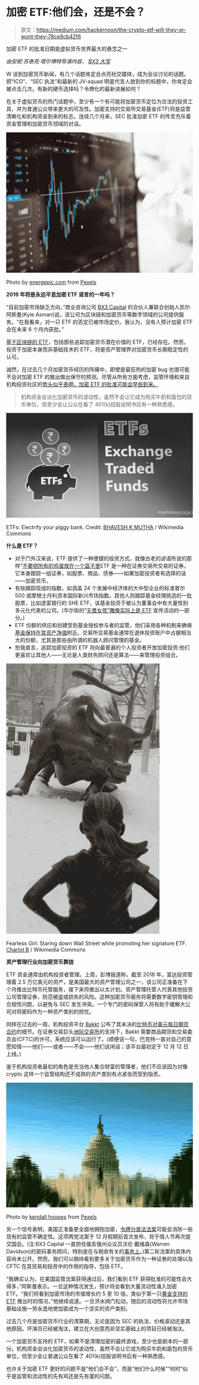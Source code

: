 # 加密 ETF:他们会，还是不会？

> 原文：<https://medium.com/hackernoon/the-crypto-etf-will-they-or-wont-they-78ce8cb42f6>

加密 ETF 的批准日期是虚拟货币世界最大的悬念之一

*由安妮·苏泰克·塔尔博特导演内容，* [*BX3 大写*](https://bx3.io)

W 谈到加密货币新闻，有几个话题肯定会点亮社交媒体，成为会议讨论的话题。把“ICO”、“SEC 执法”和最新的 JV-squad 明星代言人放到你的标题中，你肯定会被点击几次。有新的硬币选择吗？令牌化的最新进展如何？

在关于虚拟货币的热门话题中，至少有一个有可能将加密货币定位为合法的投资工具，并为普通公众带来更大的可及性。加密支持的交易所交易基金(ETF)将是监管清晰化和机构资金到来的标志。连续几个月来，SEC 批准加密 ETF 的传言充斥着资金管理和加密货币领域的对话。

![](img/d4b0e2a5980c174d1a7d8413bfcf8281.png)

Photo by [energepic.com](https://www.pexels.com/@energepic-com-27411?utm_content=attributionCopyText&utm_medium=referral&utm_source=pexels) from [Pexels](https://www.pexels.com/photo/blue-and-yellow-graph-on-stock-market-monitor-159888/?utm_content=attributionCopyText&utm_medium=referral&utm_source=pexels)

**2019 年将是永远平息加密 ETF 谣言的一年吗？**

“目前加密市场缺乏方向，”商业咨询公司 [BX3 Capital](https://bx3.io/) 的合伙人兼联合创始人凯尔·阿斯曼(Kyle Asman)说，该公司为区块链和加密货币等数字领域的公司提供服务。“在我看来，对一只 ETF 的否定已被市场定价。我认为，没有人预计加密 ETF 会在未来 6 个月内获批。”

[基于区块链的 ETF](https://etfdb.com/themes/blockchain-etfs/)，包括那些追踪加密货币潜在价值的 ETF，已经存在。然而，投资于加密本身而非基础技术的 ETF，将是资产管理界对加密货币长期稳定性的认可。

诚然，在过去几个月加密货币经历的阵痛中，即使是最狂热的加密 bug 也很可能不会对加密 ETF 的推出做出保守的预测。尽管从所有方面考虑，监管环境和来自机构投资社区的[势头似乎表明，加密 ETF 的批准可能会早些到来。](https://www.investors.com/news/bitcoin-investment-cryptocurrency-market-institutional-investors/)

> 机构资金会淡化加密货币的波动性，虽然不会让它成为购买牛奶和面包的货币单位，但至少会让公众在看了 401(k)招股说明书后有一种熟悉感。

![](img/0b1751332b7315053ed3917eb16a1b51.png)

ETFs: Electrify your piggy bank. Credit: [BHAVESH K MUTHA](https://commons.wikimedia.org/w/index.php?title=User:BHAVESH_K_MUTHA&action=edit&redlink=1) / Wikimedia Commons

**什么是 ETF？**

*   对于门外汉来说，ETF 提供了一种便捷的投资方式，就像古老的谚语所说的那样“[不要把所有的鸡蛋放在一个篮子里](https://www.msn.com/en-us/money/markets/understanding-the-dont-put-all-your-eggs-in-one-basket-investing-strategy/ar-BBNMRFK)ETF 是一种在证券交易所交易的证券，它本身跟踪一组证券，如股票、商品、债券——如果加密投资者有选择的话——加密货币。
*   有些跟踪现成的指数，如涵盖 24 个发展中经济体的大中型企业的标准普尔 500 或摩根士丹利资本国际新兴市场指数。其他人则跟踪基金经理挑选的一批股票，比如道富银行的 SHE ETF，该基金投资于被认为董事会中有大量性别多元化代表的公司。(华尔街的“[无畏女孩”雕像实际上是 ETF](http://fortune.com/2017/04/17/fearless-girl-statue-nyc-plaque-she-nasdaq/) 宣传活动的一部分。)
*   ETF 份额的供应和创建受到基金授权参与者的监管，他们采用各种机制来确保[基金保持在其资产净值](https://www.investopedia.com/terms/e/etf.asp)附近。交易所交易基金通常在退休投资账户中占据相当大的份额，尤其是那些由所谓的机器人顾问管理的基金。
*   恕我直言，追踪加密投资的 ETF 将向最普遍的个人投资者开放加密投资:他们更喜欢让其他人——无论是人类财务顾问还是算法——来管理投资组合。

![](img/3d571a493abc5ea17417941b89a0768a.png)

Fearless Girl: Staring down Wall Street while promoting her signature ETF. [Charlot B](https://commons.wikimedia.org/w/index.php?title=User:Charlot_B&action=edit&redlink=1) / Wikimedia Commons

**资产管理行业向加密货币靠拢**

ETF 资金通常由机构投资者管理。上周，彭博报道称，截至 2018 年，富达投资管理着 2.5 万亿美元的资产，是美国最大的资产管理公司之一，该公司正准备在下个月推出比特币托管服务，接下来将推出以太计划。资产管理托管人代表其他投资公司管理证券，防范被盗或损失的风险。这种加密货币服务将需要数字密钥管理和合规性问题，以避免与 SEC 发生冲突。一个专门的密码保管人将有助于缓解大公司对将密码作为一种资产类别的担忧。

同样在过去的一周，机构投资平台 [Bakkt](https://www.bakkt.com/index) 公布了其未决的[比特币对美元每日期货合约](https://www.investinblockchain.com/bakkt-btc-futures-revealed-launch-horizon/)的细节。在证券交易巨头[洲际交易所](https://www.intercontinentalexchange.com/index)的支持下，Bakkt 需要商品期货和交易委员会(CFTC)的许可，系统应该可以运行了。(顺便说一句，巴克特一直对自己的意愿知情——他们——或者——不会——他们说闲话；该平台最初定于 12 月 12 日上线。)

鉴于机构投资者最初的角色是充当他人集合财富的管理者，他们不应该因为对像 crypto 这样一个监管结构还不成熟的资产类别有点紧张而受到指责。

![](img/c58ce836bc3ea7101269e3f4ba1c4ed0.png)

Photo by [kendall hoopes](https://www.pexels.com/@ken123films?utm_content=attributionCopyText&utm_medium=referral&utm_source=pexels) from [Pexels](https://www.pexels.com/photo/architecture-building-capitol-dawn-616852/?utm_content=attributionCopyText&utm_medium=referral&utm_source=pexels)

另一个信号表明，美国正准备更全面地拥抱加密，[令牌分类法法案](https://www.scribd.com/document/396096529/Token-Taxonomy-Act-of-2018)可能会消除一些现有的监管不确定性。这项两党法案于 12 月假期前首次发布，将于情人节再次提交国会。(注:BX3 Capital 一直担任俄亥俄州众议员沃伦·戴维森(Warren Davidson)的密码事务顾问，特别是在与税收有关的[事务上](https://hackernoon.com/token-taxonomy-bill-crypto-holidays-are-here-255d3c87a132)。)第二轮法案的具体内容尚未公开。然而，我们可以期待看到更多关于加密货币作为一种证券的处理以及 CFTC 在其贸易和投资中的作用的指导，包括 ETF。

“我确实认为，在美国监管法案获得通过后，我们看到 ETF 获得批准的可能性会大得多，”阿斯曼表示。一旦这种情况发生，预计将会看到大量流动性涌入加密 ETF。“我们将看到加密市场的市值增长约 5 至 10 倍，类似于第一只[黄金支持的 ETF](https://www.institutionalinvestor.com/article/b14z9w3hx488ml/with-rates-near-zero-gold-displays-its-resilience) 推出时的情况，”他继续说道。一旦洪水阀门松动，随后的流动性将允许市场基础设施一劳永逸地使加密成为一个坚实的资产类别。

过去几个月是加密货币行业的清算期，无论是因为 SEC 的执法、价格波动还是其他原因。坏演员已经被淘汰，建立在大创意而非坚实基础上的项目已经被淘汰。

一个加密货币支持的 ETF，如果不是清理加密的最终游戏，至少也是剧本的一部分。机构资金会淡化加密货币的波动性，虽然不会让它成为购买牛奶和面包的货币单位，但至少会让普通公众在看了 401(k)招股说明书后有一种熟悉感。

也许关于加密 ETF 更好的问题不是“他们会不会”，而是“他们什么时候”“何时”似乎是监管和流动性的先有鸡还是先有蛋的问题。